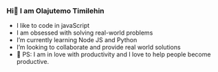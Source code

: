 ### Hi👋 I am Olajutemo Timilehin
- I like to code in javaScript
- I am obsessed with solving real-world problems
- I’m currently learning Node JS and Python
- I’m looking to collaborate and provide real world solutions
- 💬 PS: I am in love with productivity and I love to help people become productive.

<!--
**olajutemot/olajutemot** is a ✨ _special_ ✨ repository because its `README.md` (this file) appears on your GitHub profile.

Here are some ideas to get you started:

- 🔭 I’m currently working on ...
- 🌱 I’m currently learning ...
- 👯 I’m looking to collaborate on ...
- 🤔 I’m looking for help with ...
- 💬 Ask me about ...
- 📫 How to reach me: ...
- 😄 Pronouns: ...
- ⚡ Fun fact: ...
-->
